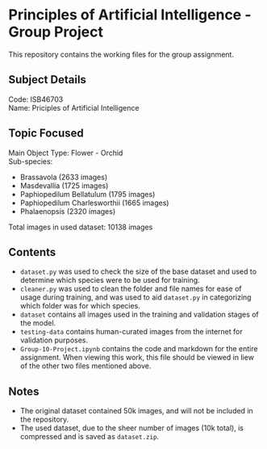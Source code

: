 # Principles of Artificial Intelligence - Group Project
This repository contains the working files for the group assignment.

## Subject Details
Code: ISB46703  
Name: Priciples of Artificial Intelligence

## Topic Focused
Main Object Type: Flower - Orchid  
Sub-species:
- Brassavola (2633 images)
- Masdevallia (1725 images)
- Paphiopedilum Bellatulum (1795 images)
- Paphiopedilum Charlesworthii (1665 images)
- Phalaenopsis (2320 images)

Total images in used dataset: 10138 images

## Contents
- `dataset.py` was used to check the size of the base dataset and used to determine which species were to be used for training.
- `cleaner.py` was used to clean the folder and file names for ease of usage during training, and was used to aid `dataset.py` in categorizing which folder was for which species.
- `dataset` contains all images used in the training and validation stages of the model.
- `testing-data` contains human-curated images from the internet for validation purposes.
- `Group-10-Project.ipynb` contains the code and markdown for the entire assignment. When viewing this work, this file should be viewed in liew of the other two files mentioned above.

## Notes
- The original dataset contained 50k images, and will not be included in the repository.
- The used dataset, due to the sheer number of images (10k total), is compressed and is saved as `dataset.zip`.